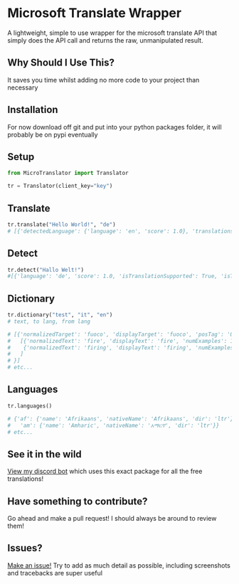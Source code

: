 # Microsoft Translate Wrapper
A lightweight, simple to use wrapper for the microsoft translate API that simply does the API call and returns the raw, unmanipulated result.

## Why Should I Use This?
It saves you time whilst adding no more code to your project than necessary

## Installation
For now download off git and put into your python packages folder, it will probably be on pypi eventually

## Setup
```python
from MicroTranslator import Translator

tr = Translator(client_key="key")
```

## Translate
```python
tr.translate("Hello World!", "de")
# [{'detectedLanguage': {'language': 'en', 'score': 1.0}, 'translations': [{'text': 'Hallo Welt!', 'to': 'de'}]}]
```

## Detect
```python
tr.detect("Hallo Welt!")
#[{'language': 'de', 'score': 1.0, 'isTranslationSupported': True, 'isTransliterationSupported': False}]
```

## Dictionary
```python
tr.dictionary("test", "it", "en")
# text, to lang, from lang

# [{'normalizedTarget': 'fuoco', 'displayTarget': 'fuoco', 'posTag': 'OTHER', 'confidence': 0.8043, 'prefixWord': '', 'backTranslations': 
#   [{'normalizedText': 'fire', 'displayText': 'fire', 'numExamples': 1, 'frequencyCount': 33741}, 
#    {'normalizedText': 'firing', 'displayText': 'firing', 'numExamples': 0, 'frequencyCount': 559}
#   ]
# }]
# etc...
```

## Languages
```python
tr.languages()

# {'af': {'name': 'Afrikaans', 'nativeName': 'Afrikaans', 'dir': 'ltr'}, 
#   'am': {'name': 'Amharic', 'nativeName': 'አማርኛ', 'dir': 'ltr'}}
# etc...
```

## See it in the wild
[View my discord bot](https://jakebot.co.uk) which uses this exact package for all the free translations!

## Have something to contribute?
Go ahead and make a pull request! I should always be around to review them!

## Issues?
[Make an issue!](https://github.com/OliMations/MicroTranslator/issues)
Try to add as much detail as possible, including screenshots and tracebacks are super useful

